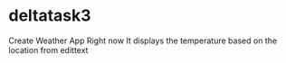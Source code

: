 # deltatask3
Create Weather App
Right now It displays the temperature based on the location from edittext
